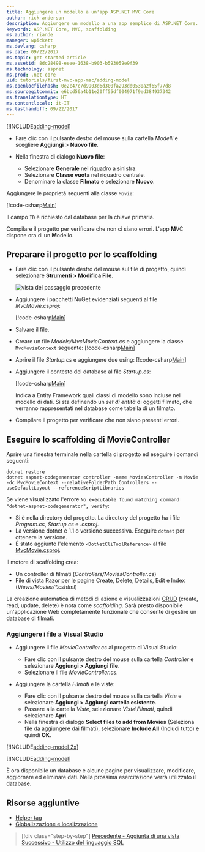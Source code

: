 ```yaml
---
title: Aggiungere un modello a un'app ASP.NET MVC Core
author: rick-anderson
description: Aggiungere un modello a una app semplice di ASP.NET Core.
keywords: ASP.NET Core, MVC, scaffolding
ms.author: riande
manager: wpickett
ms.devlang: csharp
ms.date: 09/22/2017
ms.topic: get-started-article
ms.assetid: 8dc28498-eeee-1638-b903-b593059e9f39
ms.technology: aspnet
ms.prod: .net-core
uid: tutorials/first-mvc-app-mac/adding-model
ms.openlocfilehash: 0e2c47c7d9903d6d300fa293dd0530a2f65f77d8
ms.sourcegitcommit: e6bcd56a4b11e20ff55df004971f9ed384937342
ms.translationtype: HT
ms.contentlocale: it-IT
ms.lasthandoff: 09/22/2017
---
```

[!INCLUDE[adding-model](../../includes/mvc-intro/adding-model1.md)]

* Fare clic con il pulsante destro del mouse sulla cartella *Modelli* e scegliere **Aggiungi** > **Nuovo file**. 
* Nella finestra di dialogo **Nuovo file**:

  * Selezionare **Generale** nel riquadro a sinistra.
  * Selezionare **Classe vuota** nel riquadro centrale.
  * Denominare la classe **Filmato** e selezionare **Nuovo**.

Aggiungere le proprietà seguenti alla classe `Movie`:

[!code-csharp[Main](../../tutorials/first-mvc-app/start-mvc/sample/MvcMovie/Models/MovieNoEF.cs?name=snippet_1)]

Il campo `ID` è richiesto dal database per la chiave primaria.

Compilare il progetto per verificare che non ci siano errori. L'app **M**VC dispone ora di un **M**odello.

## <a name="prepare-the-project-for-scaffolding"></a>Preparare il progetto per lo scaffolding

- Fare clic con il pulsante destro del mouse sul file di progetto, quindi selezionare **Strumenti > Modifica File**.

  ![vista del passaggio precedente](adding-model/_static/1.png)

- Aggiungere i pacchetti NuGet evidenziati seguenti al file *MvcMovie.csproj*:
             
  [!code-csharp[Main](../first-mvc-app-xplat/start-mvc/sample/MvcMovie/MvcMovie.csproj?highlight=7,10)]

- Salvare il file.

- Creare un file *Models/MvcMovieContext.cs* e aggiungere la classe `MvcMovieContext` seguente: [!code-csharp[Main](../../tutorials/first-mvc-app-xplat/start-mvc/sample/MvcMovie/Models/MvcMovieContext.cs)]
   
- Aprire il file *Startup.cs* e aggiungere due using: [!code-csharp[Main](../../tutorials/first-mvc-app-xplat/start-mvc/sample/MvcMovie/Startup.cs?name=snippet1&highlight=1,2)]

- Aggiungere il contesto del database al file *Startup.cs*:

   [!code-csharp[Main](../../tutorials/first-mvc-app-xplat/start-mvc/sample/MvcMovie/Startup.cs?name=snippet2&highlight=6-7)]

  Indica a Entity Framework quali classi di modello sono incluse nel modello di dati. Si sta definendo un *set di entità* di oggetti filmato, che verranno rappresentati nel database come tabella di un filmato.

- Compilare il progetto per verificare che non siano presenti errori.

## <a name="scaffold-the-moviecontroller"></a>Eseguire lo scaffolding di MovieController

Aprire una finestra terminale nella cartella di progetto ed eseguire i comandi seguenti:

```
dotnet restore
dotnet aspnet-codegenerator controller -name MoviesController -m Movie -dc MvcMovieContext --relativeFolderPath Controllers --useDefaultLayout --referenceScriptLibraries 
```
Se viene visualizzato l'errore `No executable found matching command "dotnet-aspnet-codegenerator", verify`:

 * Si è nella directory del progetto. La directory del progetto ha i file *Program.cs*, *Startup.cs* e *.csproj*.
 * La versione dotnet è 1.1 o versione successiva. Eseguire `dotnet` per ottenere la versione.
 * È stato aggiunto l'elemento `<DotNetCliToolReference>` al file [MvcMovie.csproj](#prepare-the-project-for-scaffolding).
 
<!--
> [!NOTE]
> If you get an error when the scaffolding command runs, see [issue 444 in the scaffolding repository](https://github.com/aspnet/scaffolding/issues/444) for a workaround.
-->

Il motore di scaffolding crea:

* Un controller di filmati (*Controllers/MoviesController.cs*)
* File di vista Razor per le pagine Create, Delete, Details, Edit e Index (*Views/Movies/\*.cshtml*)

La creazione automatica di metodi di azione e visualizzazioni [CRUD](https://wikipedia.org/wiki/Create,_read,_update_and_delete) (create, read, update, delete) è nota come *scaffolding*. Sarà presto disponibile un'applicazione Web completamente funzionale che consente di gestire un database di filmati.

### <a name="add-the-files-to-visual-studio"></a>Aggiungere i file a Visual Studio

* Aggiungere il file *MovieController.cs* al progetto di Visual Studio:

  * Fare clic con il pulsante destro del mouse sulla cartella *Controller* e selezionare **Aggiungi > Aggiungi file**.
  * Selezionare il file *MovieController.cs*.

* Aggiungere la cartella *Filmati* e le viste:

  * Fare clic con il pulsante destro del mouse sulla cartella *Viste* e selezionare **Aggiungi > Aggiungi cartella esistente**.
  * Passare alla cartella *Viste*, selezionare *Viste\Filmati*, quindi selezionare **Apri**.
  * Nella finestra di dialogo **Select files to add from Movies** (Seleziona file da aggiungere dai filmati), selezionare **Include All** (Includi tutto) e quindi **OK**.

[!INCLUDE[adding-model 2x](../../includes/mvc-intro/adding-model2xp.md)]

[!INCLUDE[adding-model](../../includes/mvc-intro/adding-model3.md)]

È ora disponibile un database e alcune pagine per visualizzare, modificare, aggiornare ed eliminare dati. Nella prossima esercitazione verrà utilizzato il database.

## <a name="additional-resources"></a>Risorse aggiuntive

* [Helper tag](xref:mvc/views/tag-helpers/intro)
* [Globalizzazione e localizzazione](xref:fundamentals/localization)

>[!div class="step-by-step"]
[Precedente - Aggiunta di una vista](adding-view.md)
[Successivo - Utilizzo del linguaggio SQL](working-with-sql.md)  
